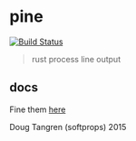 # pine

[![Build Status](https://travis-ci.org/softprops/pine.svg?branch=master)](https://travis-ci.org/softprops/pine)

> rust process line output

## docs

Fine them [here](http://softprops.github.io/pine)

Doug Tangren (softprops) 2015
